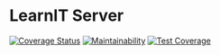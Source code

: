 # LearnIT Server

[![Coverage Status](https://coveralls.io/repos/github/Nelson-Chinedu/LearnIT-Server/badge.svg?branch=project-structure)](https://coveralls.io/github/Nelson-Chinedu/LearnIT-Server?branch=project-structure)
[![Maintainability](https://api.codeclimate.com/v1/badges/f086503e055ff9a8a458/maintainability)](https://codeclimate.com/github/Nelson-Chinedu/LearnIT-Server/maintainability)
[![Test Coverage](https://api.codeclimate.com/v1/badges/f086503e055ff9a8a458/test_coverage)](https://codeclimate.com/github/Nelson-Chinedu/LearnIT-Server/test_coverage)
